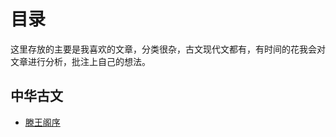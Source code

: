 # 目录

这里存放的主要是我喜欢的文章，分类很杂，古文现代文都有，有时间的花我会对文章进行分析，批注上自己的想法。

## 中华古文

- [滕王阁序](%E6%BB%95%E7%8E%8B%E9%98%81%E5%BA%8F.md)